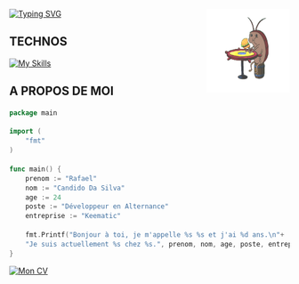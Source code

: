 [![Typing SVG](https://readme-typing-svg.demolab.com?font=Fira+Code&weight=700&pause=1000&color=F7C81A&random=false&width=435&lines=D%C3%A9veloppeur+Web+Junior+en+Alternance)](https://git.io/typing-svg)<img src="https://github.com/RcdsDw/RcdsDw/blob/main/img/cafard.gif" width="150" height="150" align="right">


## TECHNOS
[![My Skills](https://skillicons.dev/icons?i=html,css,js,ts,react,next,php,golang,symfony,nodejs,git)](https://skillicons.dev)

## A PROPOS DE MOI

```go
package main

import (
    "fmt"
)

func main() {
    prenom := "Rafael"
    nom := "Candido Da Silva"
    age := 24
    poste := "Développeur en Alternance"
    entreprise := "Keematic"

    fmt.Printf("Bonjour à toi, je m'appelle %s %s et j'ai %d ans.\n"+
    "Je suis actuellement %s chez %s.", prenom, nom, age, poste, entreprise)
}
```

[![Mon CV](https://img.shields.io/badge/Mon%20CV-jaune?style=for-the-badge&logo=data:image/svg+xml;base64,PHN2ZyB4bWxucz0iaHR0cDovL3d3dy53My5vcmcvMjAwMC9zdmciIHdpZHRoPSIxMjAiIGhlaWdodD0iMTYwIj4KICA8Y2lyY2xlIGN4PSI1MCIgY3k9IjUwIiByPSI1MCIgc3R5bGU9ImZpbGw6cmVkOyIgLz4KPC9zdmc=&labelColor=yellow&color=yellow&logoColor=white&label=&label=&label=&label=&label=&label=&label=)](cv.pdf)

